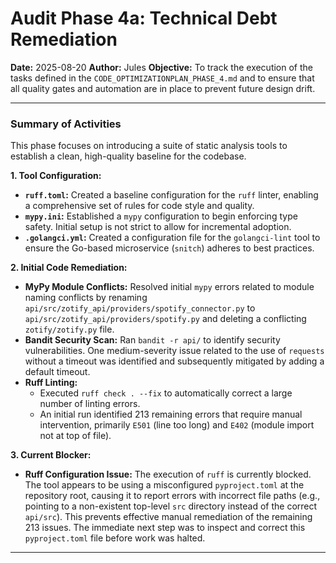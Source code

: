 # Audit Phase 4a: Technical Debt Remediation

**Date:** 2025-08-20
**Author:** Jules
**Objective:** To track the execution of the tasks defined in the `CODE_OPTIMIZATIONPLAN_PHASE_4.md` and to ensure that all quality gates and automation are in place to prevent future design drift.

---

### Summary of Activities

This phase focuses on introducing a suite of static analysis tools to establish a clean, high-quality baseline for the codebase.

**1. Tool Configuration:**
*   **`ruff.toml`:** Created a baseline configuration for the `ruff` linter, enabling a comprehensive set of rules for code style and quality.
*   **`mypy.ini`:** Established a `mypy` configuration to begin enforcing type safety. Initial setup is not strict to allow for incremental adoption.
*   **`.golangci.yml`:** Created a configuration file for the `golangci-lint` tool to ensure the Go-based microservice (`snitch`) adheres to best practices.

**2. Initial Code Remediation:**
*   **MyPy Module Conflicts:** Resolved initial `mypy` errors related to module naming conflicts by renaming `api/src/zotify_api/providers/spotify_connector.py` to `api/src/zotify_api/providers/spotify.py` and deleting a conflicting `zotify/zotify.py` file.
*   **Bandit Security Scan:** Ran `bandit -r api/` to identify security vulnerabilities. One medium-severity issue related to the use of `requests` without a timeout was identified and subsequently mitigated by adding a default timeout.
*   **Ruff Linting:**
    *   Executed `ruff check . --fix` to automatically correct a large number of linting errors.
    *   An initial run identified 213 remaining errors that require manual intervention, primarily `E501` (line too long) and `E402` (module import not at top of file).

**3. Current Blocker:**
*   **Ruff Configuration Issue:** The execution of `ruff` is currently blocked. The tool appears to be using a misconfigured `pyproject.toml` at the repository root, causing it to report errors with incorrect file paths (e.g., pointing to a non-existent top-level `src` directory instead of the correct `api/src`). This prevents effective manual remediation of the remaining 213 issues. The immediate next step was to inspect and correct this `pyproject.toml` file before work was halted.

---
